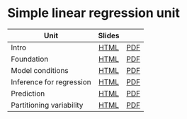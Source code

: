 # Simple linear regression unit

| Unit  | Slides |     |
|-------|:------:|:---:|
| Intro | [HTML](https://matackett.github.io/intro-regression-slides/slr/slr-intro.html#1)  | [PDF](https://matackett.github.io/intro-regression-slides/slr/slr-intro.pdf) |
| Foundation | [HTML](https://matackett.github.io/intro-regression-slides/slr/slr-foundation.html#1)  | [PDF](https://matackett.github.io/intro-regression-slides/slr/slr-foundation.pdf) |
| Model conditions | [HTML](https://matackett.github.io/intro-regression-slides/slr/slr-conditions.html#1)  | [PDF](https://matackett.github.io/intro-regression-slides/slr/slr-conditions.pdf) |
| Inference for regression | [HTML](https://matackett.github.io/intro-regression-slides/slr/slr-coef-inf.html#1)  | [PDF](https://matackett.github.io/intro-regression-slides/slr/slr-coef-inf.pdf) |
| Prediction | [HTML](https://matackett.github.io/intro-regression-slides/slr/slr-prediction.html#1)  | [PDF](https://matackett.github.io/intro-regression-slides/slr/slr-prediction.pdf) |
| Partitioning variability | [HTML](https://matackett.github.io/intro-regression-slides/slr/slr-partition-var.html#1)  | [PDF](https://matackett.github.io/intro-regression-slides/slr/slr-partition-var.pdf) |


